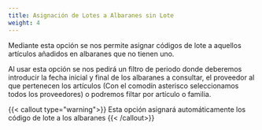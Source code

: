 ```yaml
---
title: Asignación de Lotes a Albaranes sin Lote
weight: 4
---
```


<!-- Introduccir aui banner
 -->

 Mediante esta opción se nos permite asignar códigos de lote a aquellos artículos añadidos en albaranes que no tienen uno.

Al usar esta opción se nos pedirá un filtro de periodo donde deberemos introducir la fecha inicial y final de los albaranes a consultar, el proveedor al que pertenecen los artículos (Con el comodín asterisco seleccionamos todos los proveedores) o podremos filtar por artículo o familia.

{{< callout type="warning">}}
Esta opción asignará automáticamente los código de lote a los albaranes
{{< /callout>}}